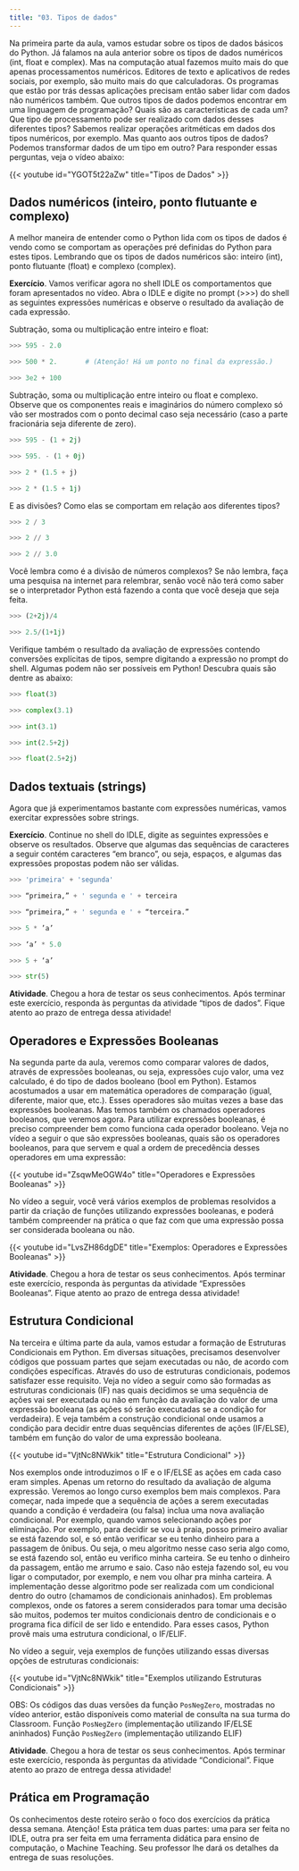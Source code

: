 ```yaml
---
title: "03. Tipos de dados"
---
```


Na primeira parte da aula, vamos estudar sobre os tipos de dados
básicos do Python. Já falamos na aula anterior sobre os tipos de dados
numéricos (int, float e complex). Mas na computação atual fazemos
muito mais do que apenas processamentos numéricos. Editores de texto e
aplicativos de redes sociais, por exemplo, são muito mais do que
calculadoras. Os programas que estão por trás dessas aplicações
precisam então saber lidar com dados não numéricos também. Que outros
tipos de dados podemos encontrar em uma linguagem de programação?
Quais são as características de cada um? Que tipo de processamento
pode ser realizado com dados desses diferentes tipos? Sabemos realizar
operações aritméticas em dados dos tipos numéricos, por exemplo. Mas
quanto aos outros tipos de dados?  Podemos transformar dados de um
tipo em outro? Para responder essas perguntas, veja o vídeo abaixo:

{{< youtube id="YGOT5t22aZw" title="Tipos de Dados" >}}

## Dados numéricos (inteiro, ponto flutuante e complexo)

A melhor maneira de entender como o Python lida com os tipos de dados
é vendo como se comportam as operações pré definidas do Python para
estes tipos. Lembrando que os tipos de dados numéricos são: inteiro
(int), ponto flutuante (float) e complexo (complex).

**Exercício**.  Vamos verificar agora no shell IDLE os comportamentos
que foram apresentados no vídeo. Abra o IDLE e digite no prompt (>>>)
do shell as seguintes expressões numéricas e observe o resultado da
avaliação de cada expressão.

Subtração, soma ou multiplicação entre inteiro e float:

```Python
>>> 595 - 2.0

>>> 500 * 2.       # (Atenção! Há um ponto no final da expressão.)

>>> 3e2 + 100
```

Subtração, soma ou multiplicação entre inteiro ou float e
complexo. Observe que os componentes reais e imaginários do número
complexo só vão ser mostrados com o ponto decimal caso seja necessário
(caso a parte fracionária seja diferente de zero).

```Python
>>> 595 - (1 + 2j)

>>> 595. - (1 + 0j)

>>> 2 * (1.5 + j)

>>> 2 * (1.5 + 1j)
```

E as divisões? Como elas se comportam em relação aos diferentes tipos?

```Python
>>> 2 / 3

>>> 2 // 3

>>> 2 // 3.0
```

Você lembra como é a divisão de números complexos? Se não lembra, faça
uma pesquisa na internet para relembrar, senão você não terá como
saber se o interpretador Python está fazendo a conta que você deseja
que seja feita.

```Python
>>> (2+2j)/4

>>> 2.5/(1+1j)
```

Verifique também o resultado da avaliação de expressões contendo
conversões explícitas de tipos, sempre digitando a expressão no prompt
do shell. Algumas podem não ser possíveis em Python! Descubra quais
são dentre as abaixo:

```Python
>>> float(3)

>>> complex(3.1)

>>> int(3.1)

>>> int(2.5+2j)

>>> float(2.5+2j)
```

## Dados textuais (strings)

Agora que já experimentamos bastante com expressões numéricas, vamos
exercitar expressões sobre strings.

**Exercício**. Continue no shell do IDLE, digite as seguintes
expressões e observe os resultados. Observe que algumas das sequências
de caracteres a seguir contém caracteres “em branco”, ou seja,
espaços, e algumas das expressões propostas podem não ser válidas.

```Python
>>> 'primeira' + 'segunda'

>>> “primeira,” + ' segunda e ' + terceira

>>> “primeira,” + ' segunda e ' + “terceira.”

>>> 5 * ’a’

>>> ‘a’ * 5.0

>>> 5 + ‘a’

>>> str(5) 
```

**Atividade**. Chegou a hora de testar os seus conhecimentos. Após
terminar este exercício, responda às perguntas da atividade “tipos de
dados”. Fique atento ao prazo de entrega dessa atividade!

## Operadores e Expressões Booleanas

Na segunda parte da aula, veremos como comparar valores de dados,
através de expressões booleanas, ou seja, expressões cujo valor, uma
vez calculado, é do tipo de dados booleano (bool em Python). Estamos
acostumados a usar em matemática operadores de comparação (igual,
diferente, maior que, etc.). Esses operadores são muitas vezes a base
das expressões booleanas. Mas temos também os chamados operadores
booleanos, que veremos agora. Para utilizar expressões booleanas, é
preciso compreender bem como funciona cada operador booleano. Veja no
vídeo a seguir o que são expressões booleanas, quais são os operadores
booleanos, para que servem e qual a ordem de precedência desses
operadores em uma expressão:

{{< youtube id="ZsqwMeOGW4o" title="Operadores e Expressões Booleanas" >}}

No vídeo a seguir, você verá vários exemplos de problemas resolvidos a
partir da criação de funções utilizando expressões booleanas, e poderá
também compreender na prática o que faz com que uma expressão possa
ser considerada booleana ou não.

{{< youtube id="LvsZH86dgDE" title="Exemplos: Operadores e Expressões Booleanas" >}}

**Atividade**. Chegou a hora de testar os seus conhecimentos. Após
terminar este exercício, responda às perguntas da atividade
“Expressões Booleanas”. Fique atento ao prazo de entrega dessa
atividade!

## Estrutura Condicional

Na terceira e última parte da aula, vamos estudar a formação de
Estruturas Condicionais em Python. Em diversas situações, precisamos
desenvolver códigos que possuam partes que sejam executadas ou não, de
acordo com condições específicas. Através do uso de estruturas
condicionais, podemos satisfazer esse requisito. Veja no vídeo a
seguir como são formadas as estruturas condicionais (IF) nas quais
decidimos se uma sequência de ações vai ser executada ou não em função
da avaliação do valor de uma expressão booleana (as ações só serão
executadas se a condição for verdadeira). E veja também a construção
condicional onde usamos a condição para decidir entre duas sequências
diferentes de ações (IF/ELSE), também em função do valor de uma
expressão booleana.

{{< youtube id="VjtNc8NWkik" title="Estrutura Condicional" >}}

Nos exemplos onde introduzimos o IF e o IF/ELSE as ações em cada caso
eram simples. Apenas um retorno do resultado da avaliação de alguma
expressão. Veremos ao longo curso exemplos bem mais complexos. Para
começar, nada impede que a sequência de ações a serem executadas
quando a condição é verdadeira (ou falsa) inclua uma nova avaliação
condicional. Por exemplo, quando vamos selecionando ações por
eliminação. Por exemplo, para decidir se vou à praia, posso primeiro
avaliar se está fazendo sol, e só então verificar se eu tenho dinheiro
para a passagem de ônibus. Ou seja, o meu algoritmo nesse caso seria
algo como, se está fazendo sol, então eu verifico minha carteira. Se
eu tenho o dinheiro da passagem, então me arrumo e saio. Caso não
esteja fazendo sol, eu vou ligar o computador, por exemplo, e nem vou
olhar pra minha carteira. A implementação desse algoritmo pode ser
realizada com um condicional dentro do outro (chamamos de condicionais
aninhados). Em problemas complexos, onde os fatores a serem
considerados para tomar uma decisão são muitos, podemos ter muitos
condicionais dentro de condicionais e o programa fica difícil de ser
lido e entendido. Para esses casos, Python provê mais uma estrutura
condicional, o IF/ELIF.

No vídeo a seguir, veja exemplos de funções utilizando essas diversas
opções de estruturas condicionais:

{{< youtube id="VjtNc8NWkik" title="Exemplos utilizando Estruturas Condicionais" >}}

OBS: Os códigos das duas versões da função `PosNegZero`, mostradas no
vídeo anterior, estão disponíveis como material de consulta na sua
turma do Classroom.  Função `PosNegZero` (implementação utilizando
IF/ELSE aninhados) Função `PosNegZero` (implementação utilizando ELIF)

**Atividade**. Chegou a hora de testar os seus conhecimentos. Após
terminar este exercício, responda às perguntas da atividade
“Condicional”. Fique atento ao prazo de entrega dessa atividade!

## Prática em Programação

Os conhecimentos deste roteiro serão o foco dos exercícios da prática
dessa semana. Atenção! Esta prática tem duas partes: uma para ser
feita no IDLE, outra pra ser feita em uma ferramenta didática para
ensino de computação, o Machine Teaching. Seu professor lhe dará os
detalhes da entrega de suas resoluções.
